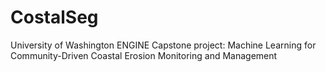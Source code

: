 # CostalSeg
University of Washington ENGINE Capstone project: Machine Learning for Community-Driven Coastal Erosion Monitoring and Management
